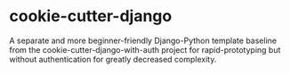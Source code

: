 # cookie-cutter-django
A separate and more beginner-friendly Django-Python template baseline from the cookie-cutter-django-with-auth project for rapid-prototyping but without authentication for greatly decreased complexity.
